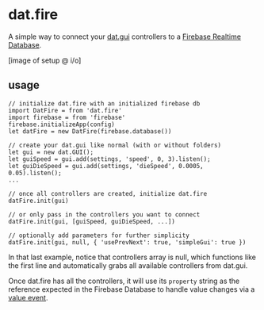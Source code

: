 dat.fire
===

A simple way to connect your [dat.gui](https://github.com/dataarts/dat.gui) controllers to a [Firebase Realtime Database](https://firebase.google.com/docs/database/).

[image of setup @ i/o]
 
usage 
---
```
// initialize dat.fire with an initialized firebase db
import DatFire = from 'dat.fire'
import firebase = from 'firebase'
firebase.initializeApp(config)
let datFire = new DatFire(firebase.database())

// create your dat.gui like normal (with or without folders)
let gui = new dat.GUI();
let guiSpeed = gui.add(settings, 'speed', 0, 3).listen();
let guiDieSpeed = gui.add(settings, 'dieSpeed', 0.0005, 0.05).listen();
...

// once all controllers are created, initialize dat.fire
datFire.init(gui)

// or only pass in the controllers you want to connect
datFire.init(gui, [guiSpeed, guiDieSpeed, ...])

// optionally add parameters for further simplicity
datFire.init(gui, null, { 'usePrevNext': true, 'simpleGui': true })
``` 

In that last example, notice that controllers array is null, which functions like the first line and automatically grabs all available controllers from dat.gui.

Once dat.fire has all the controllers, it will use its `property` string as the reference expected in the Firebase Database to handle value changes via a [value event](https://firebase.google.com/docs/database/web/read-and-write#listen_for_value_events). 

